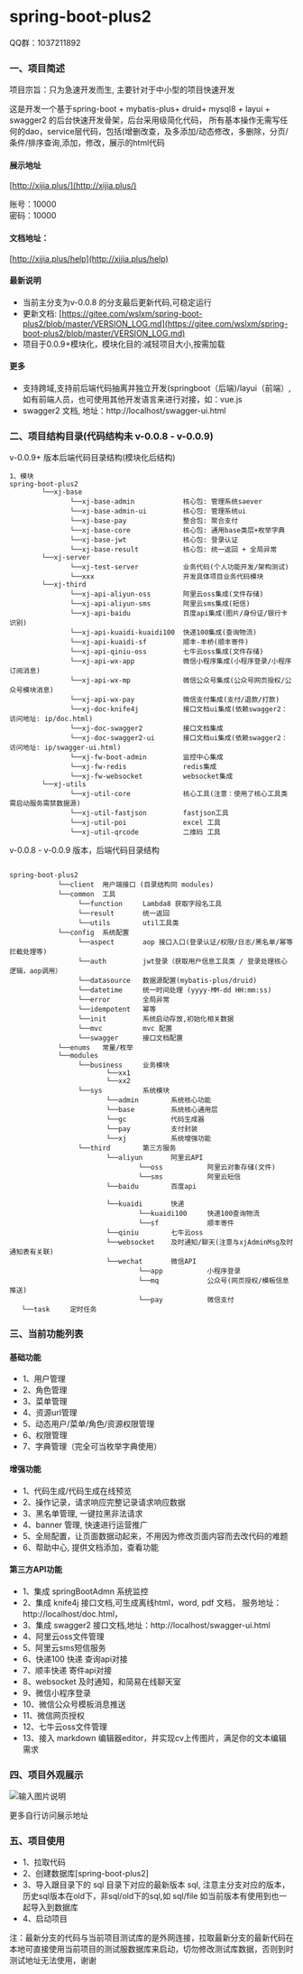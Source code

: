 # spring-boot-plus2

QQ群：1037211892

### 一、项目简述

项目宗旨：只为急速开发而生, 主要针对于中小型的项目快速开发

这是开发一个基于spring-boot + mybatis-plus+ druid+ mysql8 + layui + swagger2 的后台快速开发骨架，后台采用级简化代码，
所有基本操作无需写任何的dao，service层代码，包括(增删改查，及多添加/动态修改，多删除，分页/条件/排序查询,添加，修改，展示的html代码


#### 展示地址
[http://xijia.plus/](http://xijia.plus/) 

账号：10000  
密码：10000

#### 文档地址：
 [http://xijia.plus/help](http://xijia.plus/help) 

#### 最新说明
- 当前主分支为v-0.0.8 的分支最后更新代码,可稳定运行
- 更新文档: [https://gitee.com/wslxm/spring-boot-plus2/blob/master/VERSION_LOG.md](https://gitee.com/wslxm/spring-boot-plus2/blob/master/VERSION_LOG.md) 
- 项目于0.0.9+模块化，模块化目的:减轻项目大小,按需加载
#### 更多

- 支持跨域,支持前后端代码抽离并独立开发(springboot（后端)/layui（前端）, 如有前端人员，也可使用其他开发语言来进行对接，如：vue.js
- swagger2 文档, 地址：http://localhost/swagger-ui.html


### 二、项目结构目录(代码结构未 v-0.0.8 - v-0.0.9)

v-0.0.9+ 版本后端代码目录结构(模块化后结构)
```base
1、模块
spring-boot-plus2
        └──xj-base
               └──xj-base-admin            核心包: 管理系统saever
               └──xj-base-admin-ui         核心包: 管理系统ui
               └──xj-base-pay              整合包: 聚合支付
               └──xj-base-core             核心包: 通用base类层+枚举字典
               └──xj-base-jwt              核心包: 登录认证
               └──xj-base-result           核心包: 统一返回 + 全局异常
        └──xj-server     
               └──xj-test-server           业务代码(个人功能开发/架构测试)
               └──xxx                      开发具体项目业务代码模块
        └──xj-third
               └──xj-api-aliyun-oss        阿里云oss集成(文件存储)
               └──xj-api-aliyun-sms        阿里云sms集成(短信)
               └──xj-api-baidu             百度api集成(图片/身份证/银行卡识别)
               └──xj-api-kuaidi-kuaidi100  快递100集成(查询物流)
               └──xj-api-kuaidi-sf         顺丰-丰桥(顺丰寄件)
               └──xj-api-qiniu-oss         七牛云oss集成(文件存储)
               └──xj-api-wx-app            微信小程序集成(小程序登录/小程序订阅消息)
               └──xj-api-wx-mp             微信公众号集成(公众号网页授权/公众号模块消息)
               └──xj-api-wx-pay            微信支付集成(支付/退款/打款)
               └──xj-doc-knife4j           接口文档ui集成(依赖swagger2：访问地址: ip/doc.html)
               └──xj-doc-swagger2          接口文档集成
               └──xj-doc-swagger2-ui       接口文档ui集成(依赖swagger2：访问地址: ip/swagger-ui.html)
               └──xj-fw-boot-admin         监控中心集成    
               └──xj-fw-redis              redis集成    
               └──xj-fw-websocket          websocket集成    
        └──xj-utils
               └──xj-util-core             核心工具(注意：使用了核心工具类需启动服务需禁数据源)
               └──xj-util-fastjson         fastjson工具
               └──xj-util-poi              excel 工具
               └──xj-util-qrcode           二维码 工具
```


v-0.0.8 - v-0.0.9 版本，后端代码目录结构 
```base

spring-boot-plus2
            └──client  用户端接口 (目录结构同 modules)
            └──common  工具
                 └──function     Lambda8 获取字段名工具
                 └──result       统一返回
                 └──utils        util工具类
            └──config  系统配置
                 └──aspect       aop 接口入口(登录认证/权限/日志/黑名单/幂等拦截处理等)
                 └──auth         jwt登录（获取用户信息工具类 / 登录处理核心逻辑，aop调用） 
                 └──datasource   数据源配置(mybatis-plus/druid)
                 └──datetime     统一时间处理 (yyyy-MM-dd HH:mm:ss)
                 └──error        全局异常
                 └──idempotent   幂等
                 └──init         系统启动存放,初始化相关数据
                 └──mvc          mvc 配置
                 └──swagger      接口文档配置
            └──enums   常量/枚举
            └──modules
                 └──business     业务模块
                        └──xx1         
                        └──xx2   
                 └──sys          系统模块
                        └──admin        系统核心功能
                        └──base         系统核心通用层
                        └──gc           代码生成器
                        └──pay          支付封装
                        └──xj           系统增强功能
                 └──third        第三方服务
                        └──aliyun       阿里云API
                                └──oss           阿里云对象存储(文件)
                                └──sms           阿里云短信
                        └──baidu        百度api
                     
                        └──kuaidi       快递
                                └──kuaidi100     快递100查询物流
                                └──sf            顺丰寄件
                        └──qiniu        七牛云oss
                        └──websocket    及时通知/聊天(注意与xjAdminMsg及时通知表有关联)
                        └──wechat       微信API
                                └──app           小程序登录 
                                └──mq            公众号(网页授权/模板信息推送)
                                └──pay           微信支付
   └──task     定时任务

```


### 三、当前功能列表
#### 基础功能
- 1、用户管理
- 2、角色管理
- 3、菜单管理
- 4、资源url管理
- 5、动态用户/菜单/角色/资源权限管理 
- 6、权限管理
- 7、字典管理（完全可当枚举字典使用）


#### 增强功能
- 1、代码生成/代码生成在线预览   
- 2、操作记录，请求响应完整记录请求响应数据
- 3、黑名单管理, 一键拉黑非法请求
- 4、banner 管理, 快速进行运营推广
- 5、全局配置，让页面数据动起来，不用因为修改页面内容而去改代码的难题
- 6、帮助中心, 提供文档添加，查看功能

#### 第三方API功能
- 1、集成 springBootAdmn 系统监控
- 2、集成 knife4j 接口文档,可生成离线html，word, pdf 文档， 服务地址：http://localhost/doc.html，
- 3、集成 swagger2 接口文档,地址：http://localhost/swagger-ui.html
- 4、阿里云oss文件管理
- 5、阿里云sms短信服务
- 6、快递100 快递 查询api对接
- 7、顺丰快递 寄件api对接
- 8、websocket 及时通知，和简易在线聊天室
- 9、微信小程序登录
- 10、微信公众号模板消息推送
- 11、微信网页授权
- 12、七牛云oss文件管理
- 13、接入 markdown 编辑器editor，并实现cv上传图片，满足你的文本编辑需求



### 四、项目外观展示

![输入图片说明](https://images.gitee.com/uploads/images/2020/1206/114540_8a29dc40_2208600.png "屏幕截图.png")

更多自行访问展示地址



### 五、项目使用

- 1、拉取代码
- 2、创建数据库[spring-boot-plus2]
- 3、导入跟目录下的 sql 目录下对应的最新版本 sql, 注意主分支对应的版本，历史sql版本在old下，非sql/old下的sql,如 sql/file 如当前版本有使用到也一起导入到数据库
- 4、启动项目

注：最新分支的代码与当前项目测试库的是外网连接，拉取最新分支的最新代码在本地可直接使用当前项目的测试服数据库来启动，切勿修改测试库数据，否则到时测试地址无法使用，谢谢